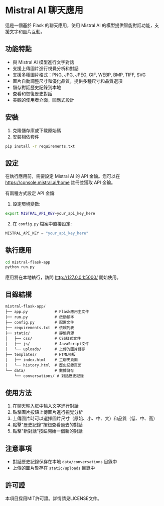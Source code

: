 # Mistral AI 聊天應用

這是一個基於 Flask 的聊天應用，使用 Mistral AI 的模型提供智能對話功能，支援文字和圖片互動。

## 功能特點

- 與 Mistral AI 模型進行文字對話
- 支援上傳圖片進行視覺分析和對話
- 支援多種圖片格式：PNG, JPG, JPEG, GIF, WEBP, BMP, TIFF, SVG
- 圖片自動調整尺寸和優化品質，提供多種尺寸和品質選項
- 儲存對話歷史記錄到本地
- 查看和恢復歷史對話
- 美觀的使用者介面，回應式設計

## 安裝

1. 克隆儲存庫或下載原始碼
2. 安裝相依套件
```bash
pip install -r requirements.txt
```

## 設定

在執行應用前，需要設定 Mistral AI 的 API 金鑰。您可以在 https://console.mistral.ai/home 註冊並獲取 API 金鑰。

有兩種方式設定 API 金鑰:

1. 設定環境變數:
```bash
export MISTRAL_API_KEY=your_api_key_here
```

2. 在 `config.py` 檔案中直接設定:
```python 
MISTRAL_API_KEY = "your_api_key_here"
```

## 執行應用

```bash
cd mistral-flask-app
python run.py
```

應用將在本地執行，訪問 http://127.0.0.1:5000/ 開始使用。

## 目錄結構

```
mistral-flask-app/
├── app.py            # Flask應用主文件
├── run.py            # 啟動腳本
├── config.py         # 配置文件
├── requirements.txt  # 依賴列表
├── static/           # 靜態資源
│   ├── css/          # CSS樣式文件
│   ├── js/           # JavaScript文件
│   └── uploads/      # 上傳的圖片儲存
├── templates/        # HTML模板
│   ├── index.html    # 主聊天頁面
│   └── history.html  # 歷史記錄頁面
└── data/             # 數據儲存
    └── conversations/ # 對話歷史記錄
```

## 使用方法

1. 在聊天輸入框中輸入文字進行對話
2. 點擊圖片按鈕上傳圖片進行視覺分析
3. 上傳圖片時可以選擇圖片尺寸（原始、小、中、大）和品質（低、中、高）
4. 點擊"歷史記錄"按鈕查看過去的對話
5. 點擊"新對話"按鈕開始一個新的對話

## 注意事項

- 對話歷史記錄保存在本地 `data/conversations` 目錄中
- 上傳的圖片暫存在 `static/uploads` 目錄中 

## 許可證

本項目採用MIT許可證。詳情請見LICENSE文件。 